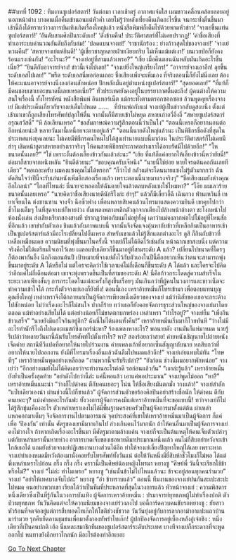 ##บทที่ 1092 : ทีมงานซูเปอร์สตาร์!
วันต่อมา
เวลาเช้าตรู่
อากาศแจ่มใส เมฆขาวเคลื่อนคล้อยลอยอยู่นอกหน้าต่าง
บางคนเมื่อคืนเข้านอนแต่หัวค่ำ เลยไม่รู้ว่าหลังเที่ยงคืนเกิดอะไรขึ้น จนกระทั่งตื่นขึ้นมาเช้านี้ถึงได้ทราบว่าวงการบันเทิงเกิดเรื่องใหญ่แล้ว หนังสือพิมพ์ก็เต็มไปด้วยพาดหัวข่าว!
‘จางเย่ขึ้นแท่นซูเปอร์สตาร์!’
‘อันดับสามศิลปินระดับเอ!’
‘ดังข้ามคืน! ประวัติศาสตร์ที่ไม่เคยปรากฏ!’
‘ค่าชื่อเสียงที่ทำเอาระบบคำนวณอันดับถึงกับล่ม!’
‘ปลดแบนจางเย่!’
‘ราชานักร้อง : ย่างก้าวสุดใช่ของจางเย่!’
‘จางเย่หวนคืน!’
‘สหายจางเย่แห่ยินดี!’
‘ผู้เชี่ยวชาญหลายฝ่ายเงียบกริบ ไม่เห็นแม้แต่เงา!’
บนเวยป๋อก็ยังคงร้อนแรงเช่นกัน!
“อะไรนะ?”
“จางเย่อยู่ที่สามแล้วเหรอ?”
“เชี่ย เมื่อคืนตอนฉันหลับมันเกิดอะไรขึ้นเนี่ย?”
“ยินดีกับอาจารย์จาง! ข่าวนี้เจ๋งไปเลย!”
“จางเย่ยิ่งใหญ่เกรียงไกร!”
“อาจารย์จางเอาอีก! ลุยขึ้นระดับเอสไปเลย!”
“พรืด ระดับเอสนี่พอก่อนเถอะ ชื่อเสียงเพิ่งจะเพิ่มเอง ที่จริงตอนนี้ก็ยังไม่นิ่งเลย ต้องให้คะแนนอาจารย์จางนิ่งลงก่อนสักหน่อย ปักหลักมั่นอยู่ตำแหน่งซูเปอร์สตาร์!”
“สุดยอดเลย!”
“ที่แท้ก็มีคนชอบเขาเยอะขนาดนี้เลยเหรอเนี่ย?”
ทั่วประเทศยังคงอยู่ในบรรยากาศตื่นตะลึง!
ผู้คนต่างให้ความสนใจเรื่องนี้ ทั้งโทรทัศน์ หนังสือพิมพ์ อินเทอร์เน็ต แม้กระทั่งตามตรอกซอกซอย ล้วนพูดคุยเรื่องจางเย่ มีแต่ประเด็นเกี่ยวกับจางเย่เต็มไปหมด
……
 
ที่บ้านพ่อกับแม่
จางเย่ผู้เป็นข่าวกลับดูสงบนิ่ง
ตั้งแต่เช้ามาเขาก็ถูกเสียงโทรศัพท์ปลุกให้ตื่น จากนั้นก็มีสายเข้าไม่หยุด
สหายเก่าอวี๋อิ่งอี๋
“สหายซูเปอร์สตาร์ อรุณสวัสดิ์”
“หึ ล้อเลียนเหรอ”
“ขอสัมภาษณ์ความรู้สึกตอนนี้ว่าเป็นไง”
“ตอนนี้เหรอก็อยากนอนต่ออีกหน่อยน่ะสิ หลายวันมานี้เหนื่อยจะตายอยู่แล้ว”
“ตอนนี้นายดังใหญ่แล้วนะ เป็นพิธีกรชื่อดังที่สุดในประเทศแห่งยุคเลยนะ ไม่เคยมีพิธีกรคนไหนไปได้สูงเท่านายแบบนี้มาก่อน ในประวัติศาสตร์ก็ไม่เคยมี ฮ่าๆ เชิดหน้าชูตาสหายอย่างเราจริงๆ ให้คนสายพิธีกรประกาศอย่างเราได้อาบรัศมีไปด้วยอีก!”
“โห ขนาดนั้นเลย?”
“ใช่ เพราะงั้นต้องเลี้ยงข้าวกันแล้วล่ะนะ”
“เฮ้ย ที่แท้ก็แค่อยากให้เลี้ยงข้าวนี่หว่ายัยนี่!”
ต่อมาก็สายจากหนิงหลัน
“ยินดีด้วยนะ”
“ขอบคุณครับเจ๊หนิง”
“นายนี่ใช่ย่อย หายใจรดต้นคอกันเลยทีเดียว”
“พอเถอะครับ ผมคงแซงคุณไม่ได้หรอก”
“ก็ว่าไป กลัวแต่จะโดนนายแซงไม่รู้ตัวมากกว่า ฉันตัดสินใจว่าปีนี้จะรับเล่นหนังเพิ่มอีกสองเรื่องแล้ว เพราะตอนนี้นายมาแรงจริงๆ”
“ชื่อเสียงผมยังห่างคุณอีกไกลน่า”
“ไกลที่ไหนล่ะ นี่นายจะหลอกให้ฉันตายใจแล้วตลบหลังแซงใช่ไหมหา?”
“โอ๊ย ผมเลวร้ายขนาดนั้นเลยเหรอ”
“นายคิดว่าชื่อเสียงนายดีนักรึไงล่ะ ฮ่าๆ!”
แล้วก็มีเลี่ยวอี้ฉี
เฉินกวง
ฟ่านเหวินลี่
เหยาเจี้ยนไฉ
ต่งซานซาน
จางจั่ว
ฉือซิ่วฟาง
เพื่อนหลายสิบคนล้วนโทรมาแสดงความยินดี
เขาคุยไปกว่าชั่วโมงเต็มๆ
ในที่สุดจางเย่ก็หายง่วง ฮัมเพลงพลางพลิกตัวลุกจากเตียงไปล้างหน้าล้างตา ชะโงกหน้าไปห้องนั่งเล่น ส่งเสียงเรียกสองสามที ปรากฏว่าพ่อกับแม่ไม่อยู่ทั้งคู่ เดาว่าแม่คงลากพ่อไปโม้อยู่ที่ไหนสักที่อีกแล้ว เขาขำกับตัวเอง ชินแล้วกับภาพแบบนี้ จากนั้นจึงจัดแจงอุ่นหากับข้าวที่เหลือกินเป็นอาหารเช้า
เป็นซูเปอร์สตาร์แล้วมีอะไรเปลี่ยนไปงั้นเหรอ
สำหรับเขาแล้วไม่รู้สึกแตกต่างอะไร
ดูสิ ก็กินกับข้าวที่เหลือเหมือนเคย
ความนิยมที่พุ่งขึ้นมาในครั้งนี้ จางเย่ก็ไม่ได้คิดไว้เช่นกัน หน้าฉากเขาสงบนิ่ง แต่ความจริงคือไม่ได้เตรียมใจเอาไว้เลย เผลอแป๊บเดียวก็ขึ้นมาอยู่ที่สามระดับ A แล้ว? เปลี่ยนไปขนาดที่ใครๆ ก็ต้องพากันอึ้ง นึกถึงตอนต้นปี เป้าหมายที่จางเย่ตั้งไว้กับตัวเองในปีนี้คืออยากเห็นว่าตนจะสามารถพุ่งขึ้นมาอยู่ระดับ A ได้หรือไม่ แต่ใครจะคิดว่าใช้เวลาแค่ไม่กี่เดือนก็ขึ้นระดับ A ได้แล้ว และใครจะไปคิด ว่าอีกแค่ไม่กี่เดือนต่อมา เขาจะพุ่งพรวดขึ้นเป็นที่สามของระดับ A! นี่คือก้าวกระโดดสู่ความสำเร็จในระยะเวลาเพียงสั้นๆ การกระโดดในแต่ละครั้งก็สูงขึ้นเรื่อยๆ มันเกินกว่าที่ผู้คนในวงการและชาวเน็ตจะทำความเข้าใจได้ กระทั่งตัวจางเย่เองก็ยังทึ่ง!
ตอนนี้เอง เหราอ้ายหมิ่นก็โทรเข้ามา
เพื่อตอบแทนบุญคุณยิ่งใหญ่ เหล่าเหราจึงได้กลายมาเป็นผู้จัดการเพียงหนึ่งเดียวของจางเย่ แม้ว่านิสัยของเธอจะกระด้างไปสักหน่อย ไม่ว่าเรื่องอะไรก็ไม่สนใจ ปากก็ร้าย ทว่าเธอก็ยังคอยจัดการธุระส่วนใหญ่ของจางเย่มาโดยตลอด แม้ทำอย่างเสียไม่ได้ แต่อย่างน้อยก็ไม่ขาดตกบกพร่อง
เหล่าเหรา “ทำไรอยู่?”
จางเย่ยิ้ม “เพิ่งกินข้าวเสร็จ”
“นายยังมีแก่ใจกินอยู่อีก? ฉันนี่ไม่ได้นอนทั้งคืน!” เหราอ้ายหมิ่นเริ่มมาก็โวยทันที “ว่างไม่มีอะไรทำนักรึไงถึงไปเดอะแมสก์ซิงเกอร์น่ะหา? ร้องเพลงหาอะไร? พอนายดัง งานมันก็แห่มาหมด นายรู้รึเปล่าว่าหลายวันมานี้ฉันรับโทรศัพท์ไปตั้งเท่าไร? หา? สองร้อยกว่าสาย! ค่ายหนังเชิญนายไปถ่ายหนังเจ็ดค่าย สถานีทีวีแปดที่อยากให้นายไปร่วมงาน ค่ายเพลงเก้าที่อยากเซ็นสัญญากับนาย หกสิบกว่าที่อยากให้นายไปออกงาน ยังมีที่โทรมาเรื่องอื่นแล้วฉันลืมไปหมดแล้วอีก!”
จางเย่เอ่ยแทบไม่ทัน “โทษทีๆ”
เหราอ้ายหมิ่นพูดอย่างเหลืออด “งานพวกนี้จะรับรึเปล่า?”
“ยังก่อน ช่วงนี้ผมอยากพักหน่อย” จางเย่ว่า “อีกอย่างผมยังไม่ได้คิดเลยว่าจะทำงานอะไรต่อดี รอก่อนแล้วกัน”
“เอาล่ะรู้แล้ว” เหราอ้ายหมิ่นยังย้ำเป็นครั้งสุดท้าย “อย่าดังไปกว่านี้ล่ะ แค่นี้พอแล้ว เอาแค่พอประมาณ”
จางเย่พูดไม่ออก “หา?”
เหราอ้ายหมิ่นแนะนำ “ว่างก็ไปด่าคน ตีกับคนเยอะๆ โน่น ให้ชื่อเสียงมันตกมั่ง วางแล้ว!”
จางเย่สำลัก “แป๊บเดียวเองน่า ผ่านช่วงนี้ไปก็ซาแล้ว”
ผู้จัดการส่วนตัวขอร้องศิลปินอย่าสร้างชื่อนัก ให้ด่าคน ตีกับคนเยอะๆ? แม่งคำขออะไรกันฟะ ทั้งวงการผู้จัดการคงมีแต่เหราอ้ายหมิ่นที่จะขอแบบนี้!
ทว่าจางเย่ก็ไม่ได้รู้สึกขุ่นเคืองอะไร ตัวเหล่าเหราเองไม่ได้มีพื้นฐานครอบครัวเป็นผู้จัดการมาตั้งแต่ต้น ผ่าเหล่าแหกคอกมาเต็มๆ จึงจัดการงานไปตามอารมณ์ จุดประสงค์ที่เขาให้เหราอ้ายหมิ่นมาเป็นผู้จัดการ ก็แค่เพื่อ ‘ป้องกัน’ เท่านั้น ศัตรูของเขามีมากเกินไป ล่วงเกินคนไว้มากนัก ถ้าให้คนอื่นมาเป็นผู้จัดการจางเย่คงไม่วางใจ ถ้าหากเกิดเรื่องอะไรขึ้นมา มีศัตรูมาตามล้างแค้น จางเย่ก็จะเป็นต้นเหตุให้คนเจ็บตัวเปล่าๆ แต่กับเหล่าเหรานั้นหายห่วง อาการบาดเจ็บของเธอหายดีมาประมาณหนึ่งแล้ว คนไม่กี่สิบอย่าหวังจะเข้าใกล้เธอได้ แถมยังช่วยจางเย่ปฏิเสธงานบางส่วนได้อีก ทำให้จางเย่เลี่ยงปัญหาใหญ่ได้เลย เพราะหากจางเย่ทำเองหมดมีหวังต้องมานั่งคอยรับโทรศัพท์ทั้งวันแน่ ต่อให้วันหนึ่งมียี่สิบห้าชั่วโมงก็ไม่พอ ได้แต่พึ่งเหล่าเหราไปก่อน
กริ๊ง กริ๊ง กริ๊ง
คราวนี้เป็นศิษย์น้องหญิงโทรมา
หยางซู “ศิษย์พี่ วันนี้จะเรียกใช้ข้าหรือไม่?”
จางเย่ “ไม่ล่ะ ทำไมเหรอ”
หยางซู “เช่นนั้นข้าไม่ไปไหนแล้วนะ ข้าจะอยู่สอนทุกคนรำมวย”
จางเย่ “อย่าให้เทศบาลจับไปล่ะ”
หยางซู “อ่า ข้าทราบแล้ว”
ตอนนี้ ทีมงานของจางเย่ปนกันสะเปะสะปะไปหมด
คนอย่างพวกเขา เรียกได้ว่าเป็นทีมที่ประหลาดที่สุดในวงการแล้ว
หัวหน้าจางเย่ : ความพิสดารหนึ่งเดียวซึ่งเป็นที่รู้กันในวงการบันเทิง
ผู้จัดการเหราอ้ายหมิ่น : ปรมาจารย์ยุทธภพผู้ไม่ทำเรื่องปกติ ตัวป่วนยุทธภพ วันวันคิดแต่จะให้ความนิยมของจางเย่ร่วงลงไป
บอดี้การ์ดควบคนขับรถหยางซู : ยัยสาวหัวร้อนที่จดจ่ออยู่แต่การสืบทอดไทเก๊กให้โชติช่วงชัชวาล วันวันยุ่งอยู่กับการลากอาม่าอาแปะแถวบ้านมารำมวย รุกคืบยึดลานชุมชนเพื่อมาตั้งกองทัพรำไทเก๊ก!
ผู้ปกป้องจัดการอยู่เบื้องหลังอู๋เจ๋อชิง : หนึ่งเดียวที่เป็นคนปกติ
เฮ้อ
นี่แหละสมาชิกทีมของซูเปอร์สตาร์ระดับประเทศ บางทีจางเย่ก็กระดากที่จะพูดออกไป
หนทางยังอีกยาวไกลนัก
มีอะไรต้องทำอีกเยอะ
 


[Go To Next Chapter]( ./193.md)